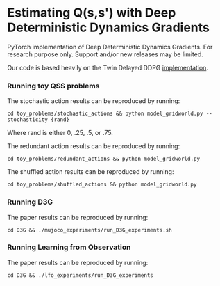# Estimating Q(s,s') with Deep Deterministic Dynamics Gradients

PyTorch implementation of Deep Deterministic Dynamics Gradients. For research purpose only. Support and/or new releases may be limited.

Our code is based heavily on the Twin Delayed DDPG [implementation](https://github.com/sfujim/TD3).

### Running toy QSS problems
The stochastic action results can be reproduced by running:
```
cd toy_problems/stochastic_actions && python model_gridworld.py --stochasticity {rand}
```
Where rand is either 0, .25, .5, or .75.

The redundant action results can be reproduced by running:
```
cd toy_problems/redundant_actions && python model_gridworld.py
```

The shuffled action results can be reproduced by running:
```
cd toy_problems/shuffled_actions && python model_gridworld.py
```

### Running D3G
The paper results can be reproduced by running:
```
cd D3G && ./mujoco_experiments/run_D3G_experiments.sh
```

### Running Learning from Observation
The paper results can be reproduced by running:
```
cd D3G && ./lfo_experiments/run_D3G_experiments
```

